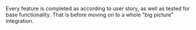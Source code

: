 Every feature is completed as according to user story, as well as tested for base functionality. That is before moving on to a whole "big picture" integration.
